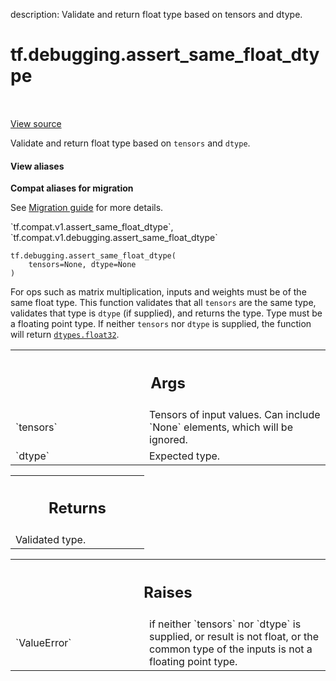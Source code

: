 description: Validate and return float type based on tensors and dtype.

<div itemscope itemtype="http://developers.google.com/ReferenceObject">
<meta itemprop="name" content="tf.debugging.assert_same_float_dtype" />
<meta itemprop="path" content="Stable" />
</div>

# tf.debugging.assert_same_float_dtype

<!-- Insert buttons and diff -->

<table class="tfo-notebook-buttons tfo-api nocontent" align="left">

</table>

<a target="_blank" href="/code/stable/tensorflow/python/ops/check_ops.py">View source</a>



Validate and return float type based on `tensors` and `dtype`.

<section class="expandable">
  <h4 class="showalways">View aliases</h4>
  <p>
<b>Compat aliases for migration</b>
<p>See
<a href="https://www.tensorflow.org/guide/migrate">Migration guide</a> for
more details.</p>
<p>`tf.compat.v1.assert_same_float_dtype`, `tf.compat.v1.debugging.assert_same_float_dtype`</p>
</p>
</section>

<pre class="devsite-click-to-copy prettyprint lang-py tfo-signature-link">
<code>tf.debugging.assert_same_float_dtype(
    tensors=None, dtype=None
)
</code></pre>



<!-- Placeholder for "Used in" -->

For ops such as matrix multiplication, inputs and weights must be of the
same float type. This function validates that all `tensors` are the same type,
validates that type is `dtype` (if supplied), and returns the type. Type must
be a floating point type. If neither `tensors` nor `dtype` is supplied,
the function will return <a href="../../tf/dtypes.md#float32"><code>dtypes.float32</code></a>.

<!-- Tabular view -->
 <table class="responsive fixed orange">
<colgroup><col width="214px"><col></colgroup>
<tr><th colspan="2"><h2 class="add-link">Args</h2></th></tr>

<tr>
<td>
`tensors`
</td>
<td>
Tensors of input values. Can include `None` elements, which will be
ignored.
</td>
</tr><tr>
<td>
`dtype`
</td>
<td>
Expected type.
</td>
</tr>
</table>



<!-- Tabular view -->
 <table class="responsive fixed orange">
<colgroup><col width="214px"><col></colgroup>
<tr><th colspan="2"><h2 class="add-link">Returns</h2></th></tr>
<tr class="alt">
<td colspan="2">
Validated type.
</td>
</tr>

</table>



<!-- Tabular view -->
 <table class="responsive fixed orange">
<colgroup><col width="214px"><col></colgroup>
<tr><th colspan="2"><h2 class="add-link">Raises</h2></th></tr>

<tr>
<td>
`ValueError`
</td>
<td>
if neither `tensors` nor `dtype` is supplied, or result is not
float, or the common type of the inputs is not a floating point type.
</td>
</tr>
</table>

